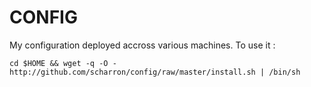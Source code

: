 CONFIG
======

My configuration deployed accross various machines.
To use it : 

    cd $HOME && wget -q -O - http://github.com/scharron/config/raw/master/install.sh | /bin/sh

